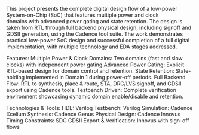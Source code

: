 This project presents the complete digital design flow of a low-power System-on-Chip (SoC) that features multiple power and clock domains with advanced power gating and state retention. The design is taken from RTL through full backend physical design, including signoff and GDSII generation, using the Cadence tool suite. The work demonstrates practical low-power SoC design and successful completion of a full digital implementation, with multiple technology and EDA stages addressed.

Features:
Multiple Power & Clock Domains: Two domains (fast and slow clocks) with independent power gating.Advanced Power Gating: Explicit RTL-based design for domain control and retention.
State Retention: State-holding implemented in Domain 1 during power-off periods.
Full Backend Flow: RTL to synthesis, place & route, STA, DRC/LVS signoff, and GDSII export using Cadence tools.
Testbench Driven: Complete verification environment showcasing dynamic domain enable/disable and retention.

Technologies & Tools:
HDL: Verilog
Testbench: Verilog
Simulation: Cadence Xcelium
Synthesis: Cadence Genus
Physical Design: Cadence Innovus
Timing Constraints: SDC
GDSII Export & Verification: Innovus with sign-off flows
